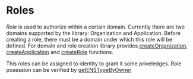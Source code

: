 # Roles

*Role* is used to authorize within a certain domain. Currently there 
are two domains supported by the library: Organization and Application. Before
creating a role, there must be a domain under which this role will be defined. 
For domain and role creation library provides
[createOrganization](../api/classes/iam.md#createorganization),
[createApplication](../api/classes/iam.md#createapplication) and 
[createRole](..api/classes/iam.md#createrole) functions.

This roles can be assigned to identity to grant it some priveledges. Role 
posession can be verified by [getENSTypeByOwner](../api/classes/iam.md#getenstypebyowner)


